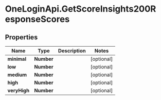 # OneLoginApi.GetScoreInsights200ResponseScores

## Properties

Name | Type | Description | Notes
------------ | ------------- | ------------- | -------------
**minimal** | **Number** |  | [optional] 
**low** | **Number** |  | [optional] 
**medium** | **Number** |  | [optional] 
**high** | **Number** |  | [optional] 
**veryHigh** | **Number** |  | [optional] 


